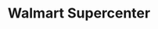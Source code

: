 ---
title: "Walmart Supercenter"
url: /rochester/walmart-supercenter-dewey-avenue/
shop: Supermarkt
---